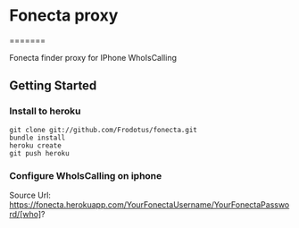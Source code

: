 # Fonecta proxy
=======

Fonecta finder proxy for IPhone WhoIsCalling
   
## Getting Started

### Install to heroku

```
git clone git://github.com/Frodotus/fonecta.git
bundle install
heroku create
git push heroku
```

### Configure WhoIsCalling on iphone

Source Url: https://fonecta.herokuapp.com/YourFonectaUsername/YourFonectaPassword/[who]?
